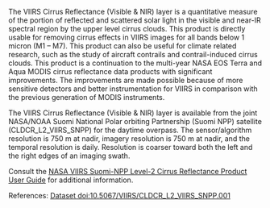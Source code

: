 The VIIRS Cirrus Reflectance (Visible & NIR) layer is a quantitative measure of the portion of reflected and scattered solar light in the visible and near-IR spectral region by the upper level cirrus clouds. This product is directly usable for removing cirrus effects in VIIRS images for all bands below 1 micron (M1 – M7). This product can also be useful for climate related research, such as the study of aircraft contrails and contrail-induced cirrus clouds. This product is a continuation to the multi-year NASA EOS Terra and Aqua MODIS cirrus reflectance data products with significant improvements. The improvements are made possible because of more sensitive detectors and better instrumentation for VIIRS in comparison with the previous generation of MODIS instruments.

The VIIRS Cirrus Reflectance (Visible & NIR) layer is available from the joint NASA/NOAA Suomi National Polar orbiting Partnership (Suomi NPP) satellite (CLDCR_L2_VIIRS_SNPP) for the daytime overpass. The sensor/algorithm resolution is 750 m at nadir, imagery resolution is 750 m at nadir, and the temporal resolution is daily. Resolution is coarser toward both the left and the right edges of an imaging swath.

Consult the [NASA VIIRS Suomi-NPP Level-2 Cirrus Reflectance Product User Guide](https://ladsweb.modaps.eosdis.nasa.gov/missions-and-measurements/viirs/VIIRS_Cirrus_Refl_User_Guide_Oct_2020.pdf) for additional information.

References: [Dataset doi:10.5067/VIIRS/CLDCR_L2_VIIRS_SNPP.001](https://doi.org/10.5067/VIIRS/CLDCR_L2_VIIRS_SNPP.001)


